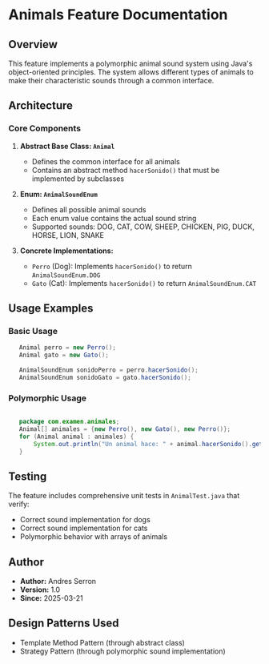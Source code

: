 # Animals Feature Documentation

## Overview
This feature implements a polymorphic animal sound system using Java's object-oriented principles. The system allows different types of animals to make their characteristic sounds through a common interface.

## Architecture

### Core Components

1. **Abstract Base Class: `Animal`**
   - Defines the common interface for all animals
   - Contains an abstract method `hacerSonido()` that must be implemented by subclasses

2. **Enum: `AnimalSoundEnum`**
   - Defines all possible animal sounds
   - Each enum value contains the actual sound string
   - Supported sounds: DOG, CAT, COW, SHEEP, CHICKEN, PIG, DUCK, HORSE, LION, SNAKE

3. **Concrete Implementations:**
   - `Perro` (Dog): Implements `hacerSonido()` to return `AnimalSoundEnum.DOG`
   - `Gato` (Cat): Implements `hacerSonido()` to return `AnimalSoundEnum.CAT`

## Usage Examples

### Basic Usage
```java
   Animal perro = new Perro();
   Animal gato = new Gato();
   
   AnimalSoundEnum sonidoPerro = perro.hacerSonido();
   AnimalSoundEnum sonidoGato = gato.hacerSonido();
```

### Polymorphic Usage
```java

   package com.examen.animales;
   Animal[] animales = {new Perro(), new Gato(), new Perro()};   
   for (Animal animal : animales) {
       System.out.println("Un animal hace: " + animal.hacerSonido().getSound());
   }
```

## Testing
The feature includes comprehensive unit tests in `AnimalTest.java` that verify:
- Correct sound implementation for dogs
- Correct sound implementation for cats
- Polymorphic behavior with arrays of animals

## Author
- **Author:** Andres Serron
- **Version:** 1.0
- **Since:** 2025-03-21

## Design Patterns Used
- Template Method Pattern (through abstract class)
- Strategy Pattern (through polymorphic sound implementation)
